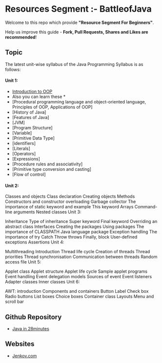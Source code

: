 # Resources Segment :- BattleofJava
Welcome to this repo which provide **"Resource Segment For Beginners"**. 

Help us improve this guide - **Fork, Pull Requests, Shares and Likes are recommended**!

## Topic
The latest unit-wise syllabus of the Java Programming Syllabus is as follows:

#### Unit 1:

* [Introduction to OOP](https://github.com/battleofjava/resources/blob/main/topic/introduction-of-oop/Readme.md)
 * Also you can learn these *
* [Procedural programming language and object-oriented language, Principles of OOP, Applications of OOP]
* [History of Java]
* [Features of Java]
* [JVM]
* [Program Structure]
* [Variable]
* [Primitive Data Type]
* [identifiers]
* [Literals]
* [Operators]
* [Expressions]
* [Procedure rules and associativity]
* [Primitive type conversion and casting]
* [Flow of control]

#### Unit 2:

Classes and objects
Class declaration
Creating objects
Methods
Constructors and constructor overloading
Garbage collector
The importance of static keyword and example
This keyword
Arrays
Command-line arguments
Nested classes
Unit 3:

Inheritance
Type of inheritance
Super keyword
Final keyword
Overriding an abstract class
Interfaces
Creating the packages
Using packages
The importance of CLASSPATH
Java language package
Exception handling
The importance of try
Catch
Throw throws
Finally, block
User-defined exceptions
Assertions
Unit 4:

Multithreading
Introduction
Thread life cycle
Creation of threads
Thread priorities
Thread synchronisation
Communication between threads
Random access file
Unit 5:

Applet class
Applet structure
Applet life cycle
Sample applet programs
Event handling
Event delegation models
Sources of event
Event listeners
Adapter classes
Inner classes
Unit 6:

AWT: introduction
Components and containers
Button
Label
Check box
Radio buttons
List boxes
Choice boxes
Container class
Layouts
Menu and scroll bar

## Github Repository 
* [Java in 28minutes](https://github.com/in28minutes/java-tutorial-for-beginners)

## Websites
* [Jenkov.com](https://jenkov.com/tutorials/java)
